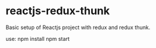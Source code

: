 # reactjs-redux-thunk
Basic setup of Reactjs project with redux and redux thunk.

use:
npm install
npm start
